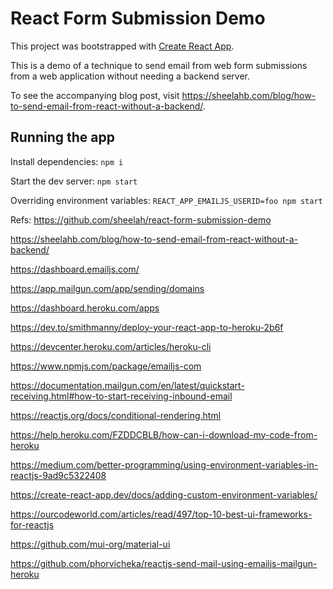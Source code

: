 # React Form Submission Demo

This project was bootstrapped with [Create React App](https://github.com/facebookincubator/create-react-app).

This is a demo of a technique to send email from web form submissions from a web application without needing a backend server.

To see the accompanying blog post, visit https://sheelahb.com/blog/how-to-send-email-from-react-without-a-backend/.

## Running the app

Install dependencies:
`npm i`

Start the dev server:
`npm start`

Overriding environment variables:
`REACT_APP_EMAILJS_USERID=foo npm start`


Refs:
https://github.com/sheelah/react-form-submission-demo

https://sheelahb.com/blog/how-to-send-email-from-react-without-a-backend/

https://dashboard.emailjs.com/

https://app.mailgun.com/app/sending/domains

https://dashboard.heroku.com/apps

https://dev.to/smithmanny/deploy-your-react-app-to-heroku-2b6f

https://devcenter.heroku.com/articles/heroku-cli

https://www.npmjs.com/package/emailjs-com

https://documentation.mailgun.com/en/latest/quickstart-receiving.html#how-to-start-receiving-inbound-email

https://reactjs.org/docs/conditional-rendering.html

https://help.heroku.com/FZDDCBLB/how-can-i-download-my-code-from-heroku

https://medium.com/better-programming/using-environment-variables-in-reactjs-9ad9c5322408

https://create-react-app.dev/docs/adding-custom-environment-variables/

https://ourcodeworld.com/articles/read/497/top-10-best-ui-frameworks-for-reactjs

https://github.com/mui-org/material-ui

https://github.com/phorvicheka/reactjs-send-mail-using-emailjs-mailgun-heroku